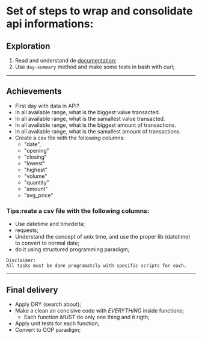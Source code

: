 # Set of steps to wrap and consolidate api informations:

## Exploration
1. Read and understand de [documentation](https://www.mercadobitcoin.com.br/api-doc/);
2. Use `day-summary` method and make some tests in bash with curl;
----

## Achievements
* First day with data in API?
* In all available range, what is the biggest value transacted.
* In all available range, what is the samallest value transacted.
* In all available range, what is the biggest amount of transactions.
* In all available range, what is the samallest amount of transactions.
* Create a csv file with the following columns:
    * "date", 
    * "opening"
    * "closing"
    * "lowest"
    * "highest"
    * "volume"
    * "quantity"
    * "amount"
    * "avg_price"    

### Tips:reate a csv file with the following columns:
* Use datetime and timedelta;
* requests;
* Understand the concept of unix time, and use the proper lib (datetime) to convert to normal date;
* do it using structured programming paradigm;


```
Disclaimer:
All tasks must be done programatcly with specific scripts for each.
```
  
---
## Final delivery
* Apply DRY (search about);
* Make a clean an concisive code with *EVERYTHING* inside functions;
    * Each function *MUST* do only one thing and it rigth;
* Apply unit tests for each function;
* Convert to OOP paradigm;

